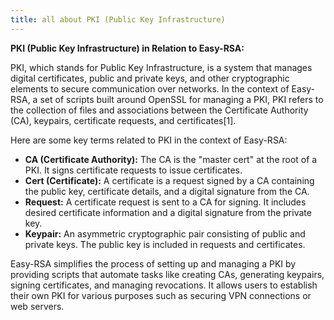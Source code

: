 ```yaml
---
title: all about PKI (Public Key Infrastructure)
---
```



**PKI (Public Key Infrastructure) in Relation to Easy-RSA:**

PKI, which stands for Public Key Infrastructure, is a system that manages digital certificates, public and private keys, and other cryptographic elements to secure communication over networks. In the context of Easy-RSA, a set of scripts built around OpenSSL for managing a PKI, PKI refers to the collection of files and associations between the Certificate Authority (CA), keypairs, certificate requests, and certificates[1].

Here are some key terms related to PKI in the context of Easy-RSA:

- **CA (Certificate Authority):** The CA is the "master cert" at the root of a PKI. It signs certificate requests to issue certificates.
- **Cert (Certificate):** A certificate is a request signed by a CA containing the public key, certificate details, and a digital signature from the CA.
- **Request:** A certificate request is sent to a CA for signing. It includes desired certificate information and a digital signature from the private key.
- **Keypair:** An asymmetric cryptographic pair consisting of public and private keys. The public key is included in requests and certificates.

Easy-RSA simplifies the process of setting up and managing a PKI by providing scripts that automate tasks like creating CAs, generating keypairs, signing certificates, and managing revocations. It allows users to establish their own PKI for various purposes such as securing VPN connections or web servers.
